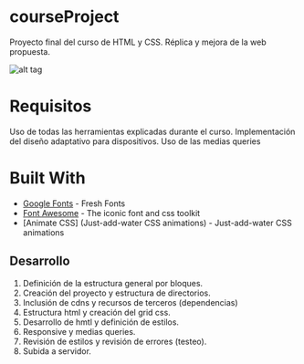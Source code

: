 # courseProject
Proyecto final del curso de HTML y CSS. Réplica y mejora de la web propuesta. 

![alt tag](http://almaclase.esy.es/cloud/course.png "Course Project")

# Requisitos
Uso de todas las herramientas explicadas durante el curso. Implementación del diseño adaptativo para dispositivos. 
Uso de las medias queries

# Built With
* [Google Fonts](https://fonts.google.com/) - Fresh Fonts
* [Font Awesome](http://fontawesome.io/) - The iconic font and css toolkit
* [Animate CSS] (Just-add-water CSS animations) - Just-add-water CSS animations

## Desarrollo
1. Definición de la estructura general por bloques.
2. Creación del proyecto y estructura de directorios. 
3. Inclusión de cdns y recursos de terceros (dependencias)
4. Estructura html y creación del grid css.
4. Desarrollo de hmtl y definición de estilos.
5. Responsive y medias queries.
6. Revisión de estilos y revisión de errores (testeo).
7. Subida a servidor.

